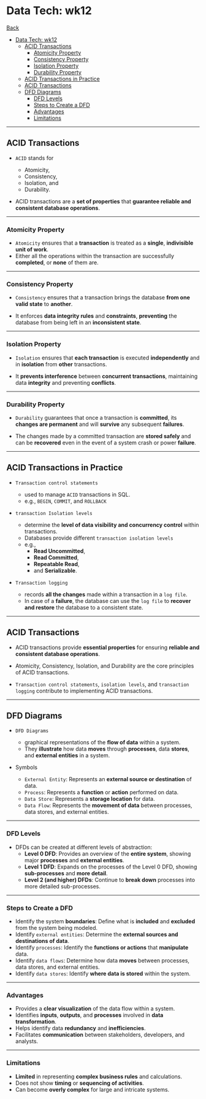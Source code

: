 # Data Tech: wk12

[Back](../data_tech.md)

- [Data Tech: wk12](#data-tech-wk12)
  - [ACID Transactions](#acid-transactions)
    - [Atomicity Property](#atomicity-property)
    - [Consistency Property](#consistency-property)
    - [Isolation Property](#isolation-property)
    - [Durability Property](#durability-property)
  - [ACID Transactions in Practice](#acid-transactions-in-practice)
  - [ACID Transactions](#acid-transactions-1)
  - [DFD Diagrams](#dfd-diagrams)
    - [DFD Levels](#dfd-levels)
    - [Steps to Create a DFD](#steps-to-create-a-dfd)
    - [Advantages](#advantages)
    - [Limitations](#limitations)

---

## ACID Transactions

- `ACID` stands for

  - Atomicity,
  - Consistency,
  - Isolation, and
  - Durability.

- ACID transactions are a **set of properties** that **guarantee reliable and consistent database operations**.

---

### Atomicity Property

- `Atomicity` ensures that a **transaction** is treated as a **single**, **indivisible unit of work**.
- Either all the operations within the transaction are successfully **completed**, or **none** of them are.

---

### Consistency Property

- `Consistency` ensures that a transaction brings the database **from one valid state** to **another**.

- It enforces **data integrity rules** and **constraints**, **preventing** the database from being left in an **inconsistent state**.

---

### Isolation Property

- `Isolation` ensures that **each transaction** is executed **independently** and in **isolation** from **other** transactions.

- It **prevents interference** between **concurrent transactions**, maintaining data **integrity** and preventing **conflicts**.

---

### Durability Property

- `Durability` guarantees that once a transaction is **committed**, its **changes are permanent** and will **survive** any subsequent **failures**.

- The changes made by a committed transaction are **stored safely** and can be **recovered** even in the event of a system crash or power **failure**.

---

## ACID Transactions in Practice

- `Transaction control statements`

  - used to manage `ACID` transactions in SQL.
  - e.g., `BEGIN`, `COMMIT`, and `ROLLBACK`

- `transaction Isolation levels`

  - determine the **level of data visibility and concurrency control** within transactions.
  - Databases provide different `transaction isolation levels`
  - e.g.,
    - **Read Uncommitted**,
    - **Read Committed**,
    - **Repeatable Read**,
    - and **Serializable**.

- `Transaction logging`
  - records **all the changes** made within a transaction in a `log file`.
  - In case of a **failure**, the database can use the `log file` to **recover and restore** the database to a consistent state.

---

## ACID Transactions

- ACID transactions provide **essential properties** for ensuring **reliable and consistent database operations**.

- Atomicity, Consistency, Isolation, and Durability are the core principles of ACID transactions.

- `Transaction control statements`, `isolation levels`, and `transaction logging` contribute to implementing ACID transactions.

---

## DFD Diagrams

- `DFD Diagrams`

  - graphical representations of the **flow of data** within a system.
  - They **illustrate** how data **moves** through **processes**, data **stores**, and **external entities** in a system.

- Symbols
  - `External Entity`: Represents an **external source or destination** of data.
  - `Process`: Represents a **function** or **action** performed on data.
  - `Data Store`: Represents a **storage location** for data.
  - `Data Flow`: Represents the **movement of data** between processes, data stores, and external entities.

---

### DFD Levels

- DFDs can be created at different levels of abstraction:
  - **Level 0 DFD**: Provides an overview of the **entire system**, showing major **processes** and **external entities**.
  - **Level 1 DFD**: Expands on the processes of the Level 0 DFD, showing **sub-processes** and **more detail**.
  - **Level 2 (and higher) DFDs**: Continue to **break down** processes into more detailed sub-processes.

---

### Steps to Create a DFD

- Identify the system **boundaries**: Define what is **included** and **excluded** from the system being modeled.
- Identify `external entities`: Determine the **external sources and destinations of data**.
- Identify `processes`: Identify the **functions or actions** that **manipulate** data.
- Identify `data flows`: Determine how data **moves** between processes, data stores, and external entities.
- Identify `data stores`: Identify **where data is stored** within the system.

---

### Advantages

- Provides a **clear visualization** of the data flow within a system.
- Identifies **inputs**, **outputs**, and **processes** involved in **data transformation**.
- Helps identify data **redundancy** and **inefficiencies**.
- Facilitates **communication** between stakeholders, developers, and analysts.

---

### Limitations

- **Limited** in representing **complex business rules** and calculations.
- Does not show **timing** or **sequencing of activities**.
- Can become **overly complex** for large and intricate systems.
